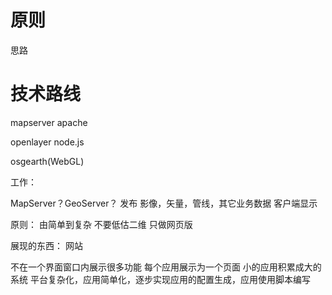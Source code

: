 # 原则

思路

# 技术路线
mapserver
apache

openlayer
node.js


osgearth(WebGL)

工作：

MapServer？GeoServer？
发布 影像，矢量，管线，其它业务数据
客户端显示

原则：
由简单到复杂
不要低估二维
只做网页版

展现的东西：
网站

不在一个界面窗口内展示很多功能
每个应用展示为一个页面
小的应用积累成大的系统
平台复杂化，应用简单化，逐步实现应用的配置生成，应用使用脚本编写

